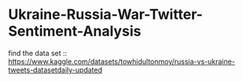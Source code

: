 # Ukraine-Russia-War-Twitter-Sentiment-Analysis



find the data set ::
https://www.kaggle.com/datasets/towhidultonmoy/russia-vs-ukraine-tweets-datasetdaily-updated
